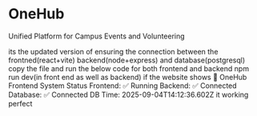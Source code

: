 # OneHub
Unified Platform for Campus Events and Volunteering

its the updated version of ensuring the connection between the frontned(react+vite) backend(node+express) and database(postgresql)
copy the file and run the below code for both frontend and backend
npm run dev(in front end as well as backend)
if the website shows
          🚀 OneHub Frontend
          System Status
          Frontend: ✅ Running
          Backend: ✅ Connected
          Database: ✅ Connected
          DB Time: 2025-09-04T14:12:36.602Z
it working perfect
